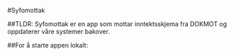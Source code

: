 #Syfomottak

##TLDR:
Syfomottak er en app som mottar inntektsskjema fra DOKMOT og oppdaterer våre systemer bakover.

##For å starte appen lokalt: